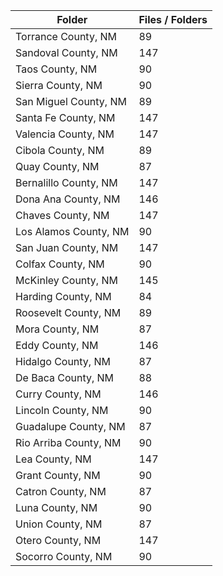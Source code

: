 | Folder                |   Files / Folders |
|-----------------------|-------------------|
| Torrance County, NM   |                89 |
| Sandoval County, NM   |               147 |
| Taos County, NM       |                90 |
| Sierra County, NM     |                90 |
| San Miguel County, NM |                89 |
| Santa Fe County, NM   |               147 |
| Valencia County, NM   |               147 |
| Cibola County, NM     |                89 |
| Quay County, NM       |                87 |
| Bernalillo County, NM |               147 |
| Dona Ana County, NM   |               146 |
| Chaves County, NM     |               147 |
| Los Alamos County, NM |                90 |
| San Juan County, NM   |               147 |
| Colfax County, NM     |                90 |
| McKinley County, NM   |               145 |
| Harding County, NM    |                84 |
| Roosevelt County, NM  |                89 |
| Mora County, NM       |                87 |
| Eddy County, NM       |               146 |
| Hidalgo County, NM    |                87 |
| De Baca County, NM    |                88 |
| Curry County, NM      |               146 |
| Lincoln County, NM    |                90 |
| Guadalupe County, NM  |                87 |
| Rio Arriba County, NM |                90 |
| Lea County, NM        |               147 |
| Grant County, NM      |                90 |
| Catron County, NM     |                87 |
| Luna County, NM       |                90 |
| Union County, NM      |                87 |
| Otero County, NM      |               147 |
| Socorro County, NM    |                90 |